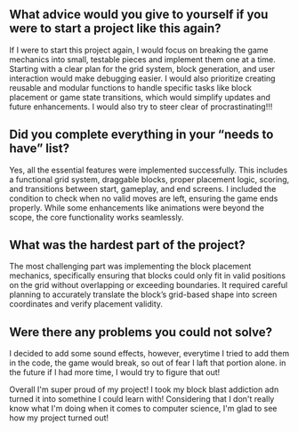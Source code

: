 ## What advice would you give to yourself if you were to start a project like this again?
 
If I were to start this project again, I would focus on breaking the game mechanics into small, testable pieces and implement them one at a time. Starting with a clear plan for the grid system, block generation, and user interaction would make debugging easier. I would also prioritize creating reusable and modular functions to handle specific tasks like block placement or game state transitions, which would simplify updates and future enhancements. I would also try to steer clear of procrastinating!!!

## Did you complete everything in your “needs to have” list?

Yes, all the essential features were implemented successfully. This includes a functional grid system, draggable blocks, proper placement logic, scoring, and transitions between start, gameplay, and end screens. I included the condition to check when no valid moves are left, ensuring the game ends properly. While some enhancements like animations were beyond the scope, the core functionality works seamlessly.



## What was the hardest part of the project?

The most challenging part was implementing the block placement mechanics, specifically ensuring that blocks could only fit in valid positions on the grid without overlapping or exceeding boundaries. It required careful planning to accurately translate the block’s grid-based shape into screen coordinates and verify placement validity.


## Were there any problems you could not solve?
I decided to add some sound effects, however, everytime I tried to add them in the code, the game would break, so out of fear I laft that portion alone. in the future if I had more time, I would try to figure that out!

Overall I'm super proud of my project! I took my block blast addiction adn turned it into somethine I could learn with! Considering that I don't really know what I'm doing when it comes to computer science, I'm glad to see how my project turned out!
